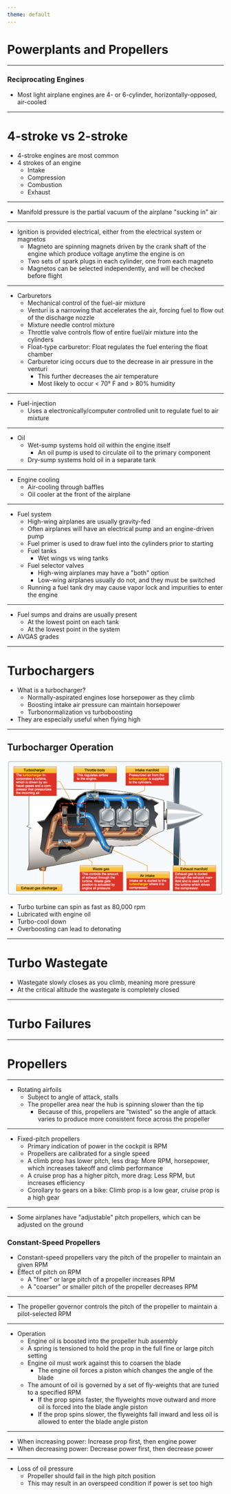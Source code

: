 ```yaml
---
theme: default
---
```


# Powerplants and Propellers

---

### Reciprocating Engines

- Most light airplane engines are 4- or 6-cylinder, horizontally-opposed, air-cooled

---

# 4-stroke vs 2-stroke

- 4-stroke engines are most common
- 4 strokes of an engine
  - Intake
  - Compression
  - Combustion
  - Exhaust

---

- Manifold pressure is the partial vacuum of the airplane "sucking in" air

---

- Ignition is provided electrical, either from the electrical system or magnetos
  - Magneto are spinning magnets driven by the crank shaft of the engine which produce voltage anytime the engine is on
  - Two sets of spark plugs in each cylinder, one from each magneto
  - Magnetos can be selected independently, and will be checked before flight

---

- Carburetors
  - Mechanical control of the fuel-air mixture
  - Venturi is a narrowing that accelerates the air, forcing fuel to flow out of the discharge nozzle
  - Mixture needle control mixture
  - Throttle valve controls flow of entire fuel/air mixture into the cylinders
  - Float-type carburetor: Float regulates the fuel entering the float chamber
  - Carburetor icing occurs due to the decrease in air pressure in the venturi
    - This further decreases the air temperature
    - Most likely to occur &lt; 70&deg; F and &gt; 80% humidity

---

- Fuel-injection
  - Uses a electronically/computer controlled unit to regulate fuel to air mixture

---

- Oil
  - Wet-sump systems hold oil within the engine itself
    - An oil pump is used to circulate oil to the primary component
  - Dry-sump systems hold oil in a separate tank

---

- Engine cooling
  - Air-cooling through baffles
  - Oil cooler at the front of the airplane

---

- Fuel system
  - High-wing airplanes are usually gravity-fed
  - Often airplanes will have an electrical pump and an engine-driven pump
  - Fuel primer is used to draw fuel into the cylinders prior to starting
  - Fuel tanks
    - Wet wings vs wing tanks
  - Fuel selector valves
    - High-wing airplanes may have a "both" option
    - Low-wing airplanes usually do not, and they must be switched
  - Running a fuel tank dry may cause vapor lock and impurities to enter the engine

---

- Fuel sumps and drains are usually present
  - At the lowest point on each tank
  - At the lowest point in the system
- AVGAS grades

---

# Turbochargers

- What is a turbocharger?
  - Normally-aspirated engines lose horsepower as they climb
  - Boosting intake air pressure can maintain horsepower
  - Turbonormalization vs turboboosting
- They are especially useful when flying high

---

## Turbocharger Operation

![alt text](images/image-2.png)

- Turbo turbine can spin as fast as 80,000 rpm
- Lubricated with engine oil
- Turbo-cool down
- Overboosting can lead to detonating

---

# Turbo Wastegate

- Wastegate slowly closes as you climb, meaning more pressure
- At the critical altitude the wastegate is completely closed

---

# Turbo Failures

---

# Propellers

---

- Rotating airfoils
  - Subject to angle of attack, stalls
  - The propeller area near the hub is spinning slower than the tip
    - Because of this, propellers are "twisted" so the angle of attack varies to produce more consistent force across the propeller

---

- Fixed-pitch propellers
  - Primary indication of power in the cockpit is RPM
  - Propellers are calibrated for a single speed
  - A climb prop has lower pitch, less drag: More RPM, horsepower, which increases takeoff and climb performance
  - A cruise prop has a higher pitch, more drag: Less RPM, but increases efficiency
  - Corollary to gears on a bike: Climb prop is a low gear, cruise prop is a high gear

---

- Some airplanes have "adjustable" pitch propellers, which can be adjusted on the ground

### Constant-Speed Propellers

- Constant-speed propellers vary the pitch of the propeller to maintain an given RPM
- Effect of pitch on RPM
  - A "finer" or large pitch of a propeller increases RPM
  - A "coarser" or smaller pitch of the propeller decreases RPM

---

- The propeller governor controls the pitch of the propeller to maintain a pilot-selected RPM

---

- Operation
  - Engine oil is boosted into the propeller hub assembly
  - A spring is tensioned to hold the prop in the full fine or large pitch setting
  - Engine oil must work against this to coarsen the blade
    - The engine oil forces a piston which changes the angle of the blade
  - The amount of oil is governed by a set of fly-weights that are tuned to a specified RPM
    - If the prop spins faster, the flyweights move outward and more oil is forced into the blade angle piston
    - If the prop spins slower, the flyweights fall inward and less oil is allowed to enter the blade angle piston

---

- When increasing power: Increase prop first, then engine power
- When decreasing power: Decrease power first, then decrease power

---

- Loss of oil pressure
  - Propeller should fail in the high pitch position
  - This may result in an overspeed condition if power is set too high
